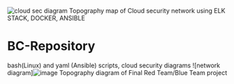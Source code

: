 ![cloud sec diagram](https://user-images.githubusercontent.com/85031330/142572505-e7c16b6e-71ed-4458-b0aa-bf67f5c25c39.jpg)
Topography map of Cloud security network using ELK STACK, DOCKER, ANSIBLE
# BC-Repository
bash(Linux) and yaml (Ansible) scripts, cloud security diagrams
![network diagram]![image](https://user-images.githubusercontent.com/85031330/144154143-8956b9ef-f791-4df1-ac0c-d16605b7329f.png)
Topography diagram of Final Red Team/Blue Team project
